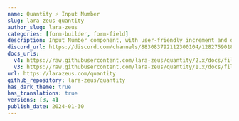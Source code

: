 ```yaml
---
name: Quantity ⚡️ Input Number
slug: lara-zeus-quantity
author_slug: lara-zeus
categories: [form-builder, form-field]
description: Input Number component, with user-friendly increment and decrement controls.
discord_url: https://discord.com/channels/883083792112300104/1282759018477125716
docs_urls:
  v4: https://raw.githubusercontent.com/lara-zeus/quantity/2.x/docs/filament.md
  v3: https://raw.githubusercontent.com/lara-zeus/quantity/1.x/docs/filament.md
url: https://larazeus.com/quantity
github_repository: lara-zeus/quantity
has_dark_theme: true
has_translations: true
versions: [3, 4]
publish_date: 2024-01-30
---
```

